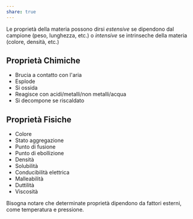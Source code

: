 ```yaml
---
share: true
---
```

Le proprietà della materia possono dirsi *estensive* se dipendono dal campione (peso, lunghezza, etc.) o *intensive* se intrinseche della materia (colore, densità, etc.)

## Proprietà Chimiche
- Brucia a contatto con l'aria
- Esplode
- Si ossida
- Reagisce con acidi/metalli/non metalli/acqua
- Si decompone se riscaldato

## Proprietà Fisiche
- Colore
- Stato aggregazione
- Punto di fusione
- Punto di ebollizione
- Densità
- Solubilità
- Conducibilità elettrica
- Malleabilità
- Duttilità
- Viscosità

Bisogna notare che determinate proprietà dipendono da fattori esterni, come temperatura e pressione.